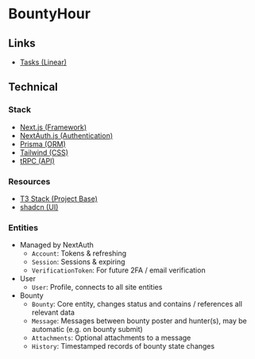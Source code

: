 # BountyHour

## Links

- [Tasks (Linear)](https://linear.app/bountyhour/)

## Technical

### Stack

- [Next.js (Framework)](https://nextjs.org)
- [NextAuth.js (Authentication)](https://next-auth.js.org)
- [Prisma (ORM)](https://prisma.io)
- [Tailwind (CSS)](https://tailwindcss.com)
- [tRPC (API)](https://trpc.io)

### Resources

- [T3 Stack (Project Base)](https://create.t3.gg/)
- [shadcn (UI)](https://ui.shadcn.com/)

### Entities

- Managed by NextAuth
  - `Account`: Tokens & refreshing
  - `Session`: Sessions & expiring
  - `VerificationToken`: For future 2FA / email verification
- User
  - `User`: Profile, connects to all site entities
- Bounty
  - `Bounty`: Core entity, changes status and contains / references all relevant data
  - `Message`: Messages between bounty poster and hunter(s), may be automatic (e.g. on bounty submit)
  - `Attachments`: Optional attachments to a message
  - `History`: Timestamped records of bounty state changes
